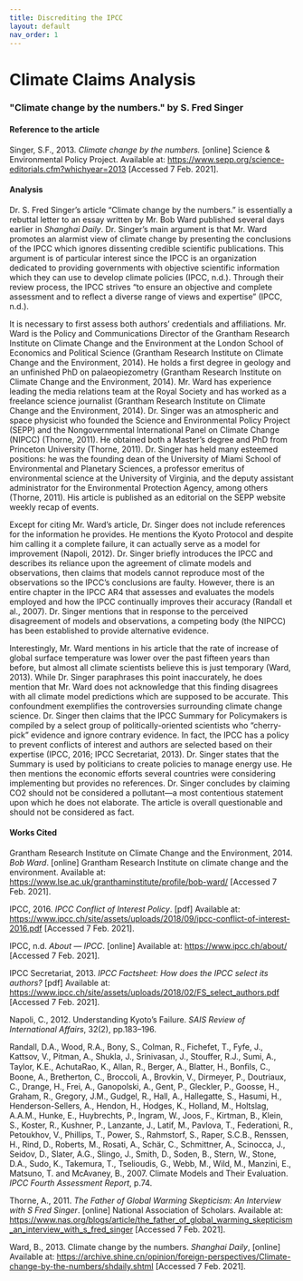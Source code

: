 ```yaml
---
title: Discrediting the IPCC
layout: default
nav_order: 1
---
```


Climate Claims Analysis
======

### "Climate change by the numbers." by S. Fred Singer

#### Reference to the article

Singer, S.F., 2013. *Climate change by the numbers.* [online] Science & Environmental Policy Project. Available at: <https://www.sepp.org/science-editorials.cfm?whichyear=2013> [Accessed 7 Feb. 2021].

#### Analysis

Dr. S. Fred Singer’s article “Climate change by the numbers.” is essentially a rebuttal letter to an essay written by Mr. Bob Ward published several days earlier in *Shanghai Daily*. Dr. Singer’s main argument is that Mr. Ward promotes an alarmist view of climate change by presenting the conclusions of the IPCC which ignores dissenting credible scientific publications. This argument is of particular interest since the IPCC is an organization dedicated to providing governments with objective scientific information which they can use to develop climate policies (IPCC, n.d.). Through their review process, the IPCC strives “to ensure an objective and complete assessment and to reflect a diverse range of views and expertise” (IPCC, n.d.). 

It is necessary to first assess both authors’ credentials and affiliations. Mr. Ward is the Policy and Communications Director of the Grantham Research Institute on Climate Change and the Environment at the London School of Economics and Political Science (Grantham Research Institute on Climate Change and the Environment, 2014). He holds a first degree in geology and an unfinished PhD on palaeopiezometry (Grantham Research Institute on Climate Change and the Environment, 2014). Mr. Ward has experience leading the media relations team at the Royal Society and has worked as a freelance science journalist (Grantham Research Institute on Climate Change and the Environment, 2014). Dr. Singer was an atmospheric and space physicist who founded the Science and Environmental Policy Project (SEPP) and the Nongovernmental International Panel on Climate Change (NIPCC) (Thorne, 2011). He obtained both a Master’s degree and PhD from Princeton University (Thorne, 2011). Dr. Singer has held many esteemed positions: he was the founding dean of the University of Miami School of Environmental and Planetary Sciences, a professor emeritus of environmental science at the University of Virginia, and the deputy assistant administrator for the Environmental Protection Agency, among others (Thorne, 2011). His article is published as an editorial on the SEPP website weekly recap of events. 

Except for citing Mr. Ward’s article, Dr. Singer does not include references for the information he provides. He mentions the Kyoto Protocol and despite him calling it a complete failure, it can actually serve as a model for improvement (Napoli, 2012). Dr. Singer briefly introduces the IPCC and describes its reliance upon the agreement of climate models and observations, then claims that models cannot reproduce most of the observations so the IPCC’s conclusions are faulty. However, there is an entire chapter in the IPCC AR4 that assesses and evaluates the models employed and how the IPCC continually improves their accuracy (Randall et al., 2007). Dr. Singer mentions that in response to the perceived disagreement of models and observations, a competing body (the NIPCC) has been established to provide alternative evidence. 

Interestingly, Mr. Ward mentions in his article that the rate of increase of global surface temperature was lower over the past fifteen years than before, but almost all climate scientists believe this is just temporary (Ward, 2013). While Dr. Singer paraphrases this point inaccurately, he does mention that Mr. Ward does not acknowledge that this finding disagrees with all climate model predictions which are supposed to be accurate. This confoundment exemplifies the controversies surrounding climate change science. Dr. Singer then claims that the IPCC Summary for Policymakers is compiled by a select group of politically-oriented scientists who “cherry-pick” evidence and ignore contrary evidence. In fact, the IPCC has a policy to prevent conflicts of interest and authors are selected based on their expertise (IPCC, 2016; IPCC Secretariat, 2013). Dr. Singer states that the Summary is used by politicians to create policies to manage energy use. He then mentions the economic efforts several countries were considering implementing but provides no references. Dr. Singer concludes by claiming CO2 should not be considered a pollutant—a most contentious statement upon which he does not elaborate. The article is overall questionable and should not be considered as fact. 

#### Works Cited

Grantham Research Institute on Climate Change and the Environment, 2014. *Bob Ward*. [online] Grantham Research Institute on climate change and the environment. Available at: <https://www.lse.ac.uk/granthaminstitute/profile/bob-ward/> [Accessed 7 Feb. 2021].

IPCC, 2016. *IPCC Conflict of Interest Policy*. [pdf] Available at: <https://www.ipcc.ch/site/assets/uploads/2018/09/ipcc-conflict-of-interest-2016.pdf> [Accessed 7 Feb. 2021].

IPCC, n.d. *About — IPCC*. [online] Available at: <https://www.ipcc.ch/about/> [Accessed 7 Feb. 2021].

IPCC Secretariat, 2013. *IPCC Factsheet: How does the IPCC select its authors?* [pdf] Available at: <https://www.ipcc.ch/site/assets/uploads/2018/02/FS_select_authors.pdf> [Accessed 7 Feb. 2021].

Napoli, C., 2012. Understanding Kyoto’s Failure. *SAIS Review of International Affairs*, 32(2), pp.183–196.

Randall, D.A., Wood, R.A., Bony, S., Colman, R., Fichefet, T., Fyfe, J., Kattsov, V., Pitman, A., Shukla, J., Srinivasan, J., Stouffer, R.J., Sumi, A., Taylor, K.E., AchutaRao, K., Allan, R., Berger, A., Blatter, H., Bonﬁls, C., Boone, A., Bretherton, C., Broccoli, A., Brovkin, V., Dirmeyer, P., Doutriaux, C., Drange, H., Frei, A., Ganopolski, A., Gent, P., Gleckler, P., Goosse, H., Graham, R., Gregory, J.M., Gudgel, R., Hall, A., Hallegatte, S., Hasumi, H., Henderson-Sellers, A., Hendon, H., Hodges, K., Holland, M., Holtslag, A.A.M., Hunke, E., Huybrechts, P., Ingram, W., Joos, F., Kirtman, B., Klein, S., Koster, R., Kushner, P., Lanzante, J., Latif, M., Pavlova, T., Federationi, R., Petoukhov, V., Phillips, T., Power, S., Rahmstorf, S., Raper, S.C.B., Renssen, H., Rind, D., Roberts, M., Rosati, A., Schär, C., Schmittner, A., Scinocca, J., Seidov, D., Slater, A.G., Slingo, J., Smith, D., Soden, B., Stern, W., Stone, D.A., Sudo, K., Takemura, T., Tselioudis, G., Webb, M., Wild, M., Manzini, E., Matsuno, T. and McAvaney, B., 2007. Climate Models and Their Evaluation. *IPCC Fourth Assessment Report*, p.74.

Thorne, A., 2011. *The Father of Global Warming Skepticism: An Interview with S Fred Singer*. [online] National Association of Scholars. Available at: <https://www.nas.org/blogs/article/the_father_of_global_warming_skepticism_an_interview_with_s_fred_singer> [Accessed 7 Feb. 2021].

Ward, B., 2013. Climate change by the numbers. *Shanghai Daily*, [online] Available at: <https://archive.shine.cn/opinion/foreign-perspectives/Climate-change-by-the-numbers/shdaily.shtml> [Accessed 7 Feb. 2021].
